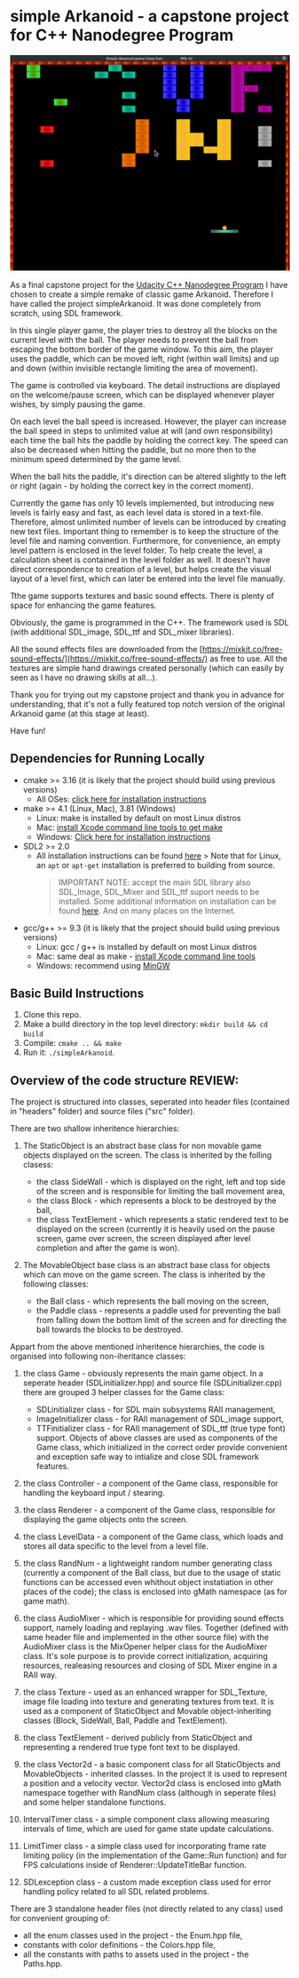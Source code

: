 # simple Arkanoid - a capstone project for C++ Nanodegree Program

![screen-gif](./simpleArkanoid.gif)

As a final capstone project for the [Udacity C++ Nanodegree Program](https://www.udacity.com/course/c-plus-plus-nanodegree--nd213) I have chosen to create a simple remake of classic game Arkanoid.
Therefore I have called the project simpleArkanoid. It was done completely from scratch, using SDL framework.

In this single player game, the player tries to destroy all the blocks on the current level with the ball. The player needs to prevent the ball from escaping the bottom border of the game window. To this aim, the player uses the paddle, which can be moved left, right (within wall limits) and up and down (within invisible rectangle limiting the area of movement).

The game is controlled via keyboard. The detail instructions are displayed on the welcome/pause screen, which can be displayed whenever player wishes, by simply pausing the game.

On each level the ball speed is increased. However, the player can increase the ball speed in steps to unlimited value at will (and own responsibility) each time the ball hits the paddle by holding the correct key. The speed can also be decreased when hitting the paddle, but no more then to the minimum speed determined by the game level.

When the ball hits the paddle, it's direction can be altered slightly to the left or right (again - by holding the correct key in the correct moment).

Currently the game has only 10 levels implemented, but introducing new levels is fairly easy and fast, as each level data is stored in a text-file. Therefore, almost unlimited number of levels can be introduced by creating new text files. Important thing to remember is to keep the structure of the level file and naming convention.
Furthermore, for convenience, an empty level pattern is enclosed in the level folder. To help create the level, a calculation sheet is contained in the level folder as well. It doesn't have direct correspondence to creation of a level, but helps create the visual layout of a level first, which can later be entered into the level file manually.

Tthe game supports textures and basic sound effects. There is plenty of space for enhancing the game features.

Obviously, the game is programmed in the C++. The framework used is SDL (with additional SDL_image, SDL_ttf and SDL_mixer libraries).

All the sound effects files are downloaded from the [https://mixkit.co/free-sound-effects/](https://mixkit.co/free-sound-effects/) as free to use. All the textures are simple hand drawings created personally (which can easily by seen as I have no drawing skills at all...).

Thank you for trying out my capstone project and thank you in advance for understanding, that it's not a fully featured top notch version of the original Arkanoid game (at this stage at least).

Have fun!

## Dependencies for Running Locally

- cmake >= 3.16 (it is likely that the project should build using previous versions)
  - All OSes: [click here for installation instructions](https://cmake.org/install/)
- make >= 4.1 (Linux, Mac), 3.81 (Windows)
  - Linux: make is installed by default on most Linux distros
  - Mac: [install Xcode command line tools to get make](https://developer.apple.com/xcode/features/)
  - Windows: [Click here for installation instructions](http://gnuwin32.sourceforge.net/packages/make.htm)
- SDL2 >= 2.0
  - All installation instructions can be found [here](https://wiki.libsdl.org/Installation) > Note that for Linux, an `apt` or `apt-get` installation is preferred to building from source.
    > IMPORTANT NOTE: accept the main SDL library also SDL_Image, SDL_Mixer and SDL_ttf suport needs to be installed.
    > Some additional information on installation can be found [here](https://lazyfoo.net/tutorials/SDL/06_extension_libraries_and_loading_other_image_formats/index.php).
    > And on many places on the Internet.
- gcc/g++ >= 9.3 (it is likely that the project should build using previous versions)
  - Linux: gcc / g++ is installed by default on most Linux distros
  - Mac: same deal as make - [install Xcode command line tools](https://developer.apple.com/xcode/features/)
  - Windows: recommend using [MinGW](http://www.mingw.org/)

## Basic Build Instructions

1. Clone this repo.
2. Make a build directory in the top level directory: `mkdir build && cd build`
3. Compile: `cmake .. && make`
4. Run it: `./simpleArkanoid`.

## Overview of the code structure REVIEW:

The project is structured into classes, seperated into header files (contained in "headers" folder) and source files ("src" folder).

There are two shallow inheritence hierarchies:

1.  The StaticObject is an abstract base class for non movable game objects displayed on the screen.
    The class is inherited by the folling clasess:

    - the class SideWall - which is displayed on the right, left and top side of the screen and is responsible for limiting the ball movement area,
    - the class Block - which represents a block to be destroyed by the ball,
    - the class TextElement - which represents a static rendered text to be displayed on the screen (currently it is heavily used on the pause screen, game over screen, the screen displayed after level completion and after the game is won).

2.  The MovableObject base class is an abstract base class for objects which can move on the game screen.
    The class is inherited by the following classes:
    - the Ball class - which represents the ball moving on the screen,
    - the Paddle class - represents a paddle used for preventing the ball from falling down the bottom limit of the screen and for directing the ball towards the blocks to be destroyed.

Appart from the above mentioned inheritence hierarchies, the code is organised into following non-iheritance classes:

1.  the class Game - obviously represents the main game object.
    In a seperate header (SDLinitializer.hpp) and source file (SDLinitializer.cpp) there are grouped 3 helper classes for the Game class:

    - SDLinitializer class - for SDL main subsystems RAII management,
    - ImageInitializer class - for RAII management of SDL_image support,
    - TTFinitializer class - for RAII management of SDL_ttf (true type font) support.
      Objects of above classes are used as components of the Game class, which initialized in the correct order provide convenient and exception safe way to intialize and close SDL framework features.

2.  the class Controller - a component of the Game class, responsible for handling the keyboard input / stearing.

3.  the class Renderer - a component of the Game class, responsible for displaying the game objects onto the screen.

4.  the class LevelData - a component of the Game class, which loads and stores all data specific to the level from a level file.

5.  the class RandNum - a lightweight random number generating class (currently a component of the Ball class, but due to the usage of static functions can be accessed even whithout object instatiation in other places of the code); the class is enclosed into gMath namespace (as for game math).

6.  the class AudioMixer - which is responsible for providing sound effects support, namely loading and replaying .wav files.
    Together (defined with same header file and implemented in the other source file) with the AudioMixer class is the MixOpener helper class for the AudioMixer class. It's sole purpose is to provide correct initialization, acquiring resources, realeasing resources and closing of SDL Mixer engine in a RAII way.

7.  the class Texture - used as an enhanced wrapper for SDL_Texture, image file loading into texture and generating textures from text. It is used as a component of StaticObject and Movable object-inheriting classes (Block, SideWall, Ball, Paddle and TextElement).

8.  the class TextElement - derived publicly from StaticObject and representing a rendered true type font text to be displayed.

9.  the class Vector2d - a basic component class for all StaticObjects and MovableObjects - inherited classes. In the project it is used to represent a position and a velocity vector. Vector2d class is enclosed into gMath namespace together with RandNum class (although in seperate files) and some helper standalone functions.

10. IntervalTimer class - a simple component class allowing measuring intervals of time, which are used for game state update calculations.

11. LimitTimer class - a simple class used for incorporating frame rate limiting policy (in the implementation of the Game::Run function) and for FPS calculations inside of Renderer::UpdateTitleBar function.

12. SDLexception class - a custom made exception class used for error handling policy related to all SDL related problems.

There are 3 standalone header files (not directly related to any class) used for convenient grouping of:

- all the enum classes used in the project - the Enum.hpp file,
- constants with color definitions - the Colors.hpp file,
- all the constants with paths to assets used in the project - the Paths.hpp.
